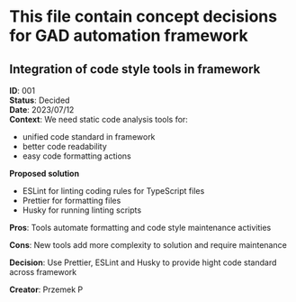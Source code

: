 # This file contain concept decisions for GAD automation framework


## Integration of code style tools in framework


**ID**: 001  
**Status**: Decided  
**Date**: 2023/07/12  
**Context**:
We need static code analysis tools for:


- unified code standard in framework
- better code readability
- easy code formatting actions


**Proposed solution**


- ESLint for linting coding rules for TypeScript files
- Prettier for formatting files
- Husky for running linting scripts


**Pros**: Tools automate formatting and code style maintenance activities


**Cons**: New tools add more complexity to solution and require maintenance


**Decision**: Use Prettier, ESLint and Husky to provide hight code standard across framework


**Creator**: Przemek P